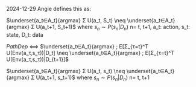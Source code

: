 2024-12-29
Angie defines this as: 

$\underset{a_t∈A_t}{argmax} Σ U(a_t, S_t)  \neq \underset{a_t∈A_t}{argmax} Σ U(a_t+1, S_t+1)$  where $s_{n} \sim P(s_n|D_n)$ n= t, t+1, a_t: action, s_t: state, D_t: data


$PathDep$ ⟺ $\underset{a_t∈A_t}{argmax} ; E[Σ_{τ=t}^T U(Env(a_τ,s_τ))|D_t] \neq \underset{a_t∈A_t}{argmax} ; E[Σ_{τ=t}^T U(Env(a_τ,s_τ))|D_{t+1}]$

$\underset{a_t∈A_t}{argmax} Σ U(a_t, s_t) \neq \underset{a_t∈A_t}{argmax} Σ U(a_t+1, s_t+1)$ where $s_{n} \sim P(s_n|D_n)$ n= t, t+1